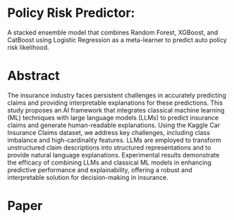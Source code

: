 # Policy Risk Predictor: 
A stacked ensemble model that combines Random Forest, XGBoost, and CatBoost using Logistic Regression as a meta-learner to predict auto policy risk likelihood.

# Abstract
The insurance industry faces persistent challenges in accurately predicting claims and providing interpretable explanations for these predictions. This study proposes an AI framework that integrates classical machine learning (ML) techniques with large language models (LLMs) to predict insurance claims and generate human-readable explanations. Using the Kaggle Car Insurance Claims dataset, we address key challenges, including class imbalance and high-cardinality features. LLMs are employed to transform unstructured claim descriptions into structured representations and to provide natural language explanations. Experimental results demonstrate the efficacy of combining LLMs and classical ML models in enhancing predictive performance and explainability, offering a robust and interpretable solution for decision-making in insurance.

# Paper

